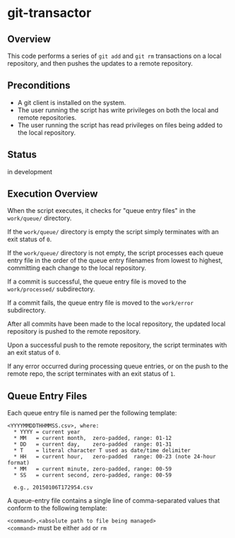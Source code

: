 git-transactor
==============

## Overview

This code performs a series of `git add` and `git rm` transactions on
a local repository, and then pushes the updates to a remote
repository.


## Preconditions

* A git client is installed on the system.
* The user running the script has write privileges
  on both the local and remote repositories.
* The user running the script has read privileges on files being added
  to the local repository.


## Status
in development


## Execution Overview

When the script executes, it checks for "queue entry files" in the
`work/queue/` directory.

If the `work/queue/` directory is empty the script simply terminates with
an exit status of `0`.

If the `work/queue/` directory is not empty, the script processes each
queue entry file in the order of the queue entry filenames from lowest
to highest, committing each change to the local repository.

If a commit is successful, the queue entry file is moved to the
`work/processed/` subdirectory.

If a commit fails, the queue entry file is moved to the `work/error`
subdirectory.

After all commits have been made to the local repository, the updated
local repository is pushed to the remote repository.

Upon a successful push to the remote repository, the script terminates
with an exit status of `0`.

If any error occurred during processing queue entries, or on the push
to the remote repo, the script terminates with an exit status of `1`.


## Queue Entry Files

Each queue entry file is named per the following template:
```
<YYYYMMDDTHHMMSS.csv>, where:
  * YYYY = current year
  * MM   = current month,  zero-padded, range: 01-12
  * DD   = current day,    zero-padded  range: 01-31
  * T    = literal character T used as date/time delimiter
  * HH   = current hour,   zero-padded  range: 00-23 (note 24-hour format)
  * MM   = current minute, zero-padded, range: 00-59
  * SS   = current second, zero-padded, range: 00-59

  e.g., 20150106T172954.csv
```
A queue-entry file contains a single line of comma-separated values
that conform to the following template:

`<command>,<absolute path to file being managed>`  
`<command>` must be either `add` or `rm`


